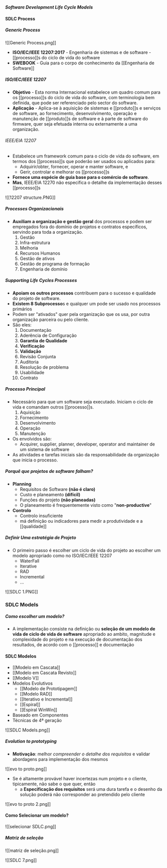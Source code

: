 ***Software Development Life Cycle Models***
#### SDLC Process
##### Generic Process
![[Generic Process.png]]

- **ISO/IEC/IEEE 12207:2017** - Engenharia de sistemas e de software - [[processo]]s do ciclo de vida do software
- **SWEBOOK** - Guia para o corpo de conhecimento da [[Engenharia de Software]]

##### ISO/IEC/IEEE 12207
- **Objetivo** - Esta norma Internacional estabelece um quadro comum para os [[processo]]s do ciclo de vida do software, com terminologia bem definida, que pode ser referenciado pelo sector do software.
- **Aplicação** - Aplica-se à aquisição de sistemas e [[produto]]s e serviços de software, ao fornecimento, desenvolvimento, operação e manutenção de [[produto]]s de software e à parte de software do firmware, quer seja efetuada interna ou externamente a uma organização.

###### IEEE/EIA 12207 
- Estabelece um framework comum para o ciclo de vida do software, em termos dos [[processo]]s que poderão ser usados ou aplicados para:
	- Adquirir/obter, fornecer, operar e manter software, e
	- Gerir, controlar e melhorar os [[processo]]s
- **Fornece uma espécie de guia base para o comércio de software**.
- **Mas**, IEEE/EIA 12270 não especifica o detalhe da implementação desses [[processo]]s

![[12207 structure.PNG]]

##### Processes Organizacionais
* **Auxiliam a organização e gestão geral** dos processos e podem ser empregados fora do domínio de projetos e contratos específicos, servindo para toda a organização.
	1. Gestão
	2. Infra-estrutura 
	3. Melhoria 
	4. Recursos Humanos
	5. Gestão de ativos
	6. Gestão de programa de formação
	7. Engenharia de domínio
##### Supporting Life Cycles Processes
- **Apoiam os outros processos** contribuem para o sucesso e qualidade do projeto de software.
- **Existem 8 Subprocesso**s e qualquer um pode ser usado nos processos primários
- Podem ser "ativados" quer pela organização que os usa, por outra organização parceira ou pelo cliente.
- São eles:
	1. Documentação
	2. Aderência de Configuração
	3. **Garantia de Qualidade**
	4. **Verificação**
	5. **Validação**
	6. Revisão Conjunta
	7. Auditoria
	8. Resolução de problema
	9. Usabilidade
	10. Contrato

##### Processo Principal
- Necessário para que um software seja executado. Iniciam o ciclo de vida e comandam outros [[processo]]s.
	1. Aquisição
	2. Fornecimento
	3. Desenvolvimento
	4. Operação
	5. Manutenção
- Os envolvidos são:
	- Acquirer, supplier, planner, developer, operator and maintainer de um sistema de software
- As atividades e tarefas iniciais são da responsabilidade da organização que inicia o processo.

##### Porquê que projetos de software falham?
- **Planning**
	- Requisitos de Software **(não é claro)**
	- Custo e planeamento **(difícil)**
	- Funções do projeto **(não planeadas)**
	- O planeamento é frequentemente visto como "**non-productive**"
- **Controlo**
	- Controlo insuficiente
	-  má definição ou indicadores para medir a produtividade e a [[qualidade]]

##### Definir Uma estratégia de Projeto
- O primeiro passo é escolher um ciclo de vida do projeto ao escolher um modelo apropriado como no ISO/IEC/IEEE 12207
	- WaterFall
	- Iterative
	- RAD
	- Incremental
	- ...

![[SDLC 1.PNG]] 

### SDLC Models

##### Como escolher um modelo?
-  A implementação consiste na definição ou **seleção de um modelo de vida de ciclo de vida de software** apropriado ao ambito, magnitude e complexidade do projeto e na execução de documentação dos resultados, de acordo com o [[processo]] e documentação

#### SDLC Modelos
- [[Modelo em Cascata]]
- [[Modelo em Cascata Revisto]]
- [[Modelo V]]
- Modelos Evolutivos
	- [[Modelo de Prototipagem]]
	- [[Modelo RAD]]
	- [[Iterativo e Incremental]]
	- [[Espiral]]
	- [[Espiral WinWin]]
- Baseado em Componentes
- Técnicas de 4ª geração

![[SDLC Models.png]]

##### Evolution to prototyping

- **Motivação**: melhor *compreender o detalhe dos requisitos* e validar abordagens para implementação dos mesmos

![[evo to proto.png]]

- Se é altamente provável haver incertezas num projeto e o cliente, tipicamente, não sabe o que quer, então
	- a **Especificação dos requisitos** será uma dura tarefa e o desenho da solução poderá não corresponder ao pretendido pelo cliente

![[evo to proto 2.png]]

#### Como Selecionar um modelo?

![[selecionar SDLC.png]]

##### Matriz de seleção

![[matriz de seleção.png]]

![[SDLC 7.png]]